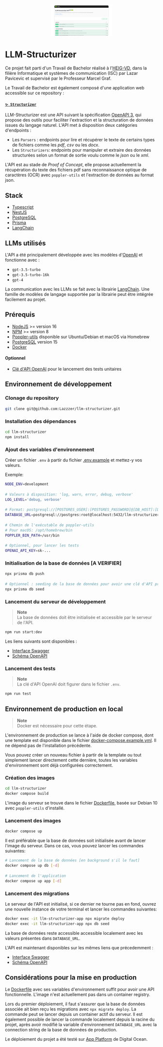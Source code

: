 <p align="center">
  <img src="./docs/llm-structurizer-page.png" width="200" alt="Main Page of Swagger Interface" />
</p>

# LLM-Structurizer

Ce projet fait parti d'un Travail de Bachelor réalisé à l'[HEIG-VD](https://heig-vd.ch/), dans la filière Informatique et systèmes de communication (ISC) par Lazar Pavicevic et supervisé par le Professeur Marcel Graf.

Le Travail de Bachelor est également composé d'une application web accessible sur ce repository :

#### [`✨ Structurizer`](https://github.com/Lazzzer/structurizer)

LLM-Structurizer est une API suivant la spécification [OpenAPI 3](https://swagger.io/specification/), qui propose des outils pour faciliter l'extraction et la structuration de données issues du langage naturel. L'API met à disposition deux catégories d'endpoints :

- Les `Parsers` : endpoints pour lire et récupérer le texte de certains types de fichiers comme les _pdf_, _csv_ ou les _docx_.
- Les `Structurizers`: endpoints pour manipuler et extraire des données structurées selon un format de sortie voulu comme le _json_ ou le _xml_.

L'API est au stade de _Proof of Concept_, elle propose actuellement la récupération du texte des fichiers pdf sans reconnaissance optique de caractères (OCR) avec `poppler-utils` et l'extraction de données au format json.

## Stack

- [Typescript](https://www.typescriptlang.org)
- [NestJS](https://docs.nestjs.com)
- [PostgreSQL](https://www.postgresql.org/docs/15/index.html)
- [Prisma](https://www.prisma.io/docs/getting-started)
- [LangChain](https://js.langchain.com/docs)

## LLMs utilisés

L'API a été principalement développée avec les modèles d'[OpenAI](https://platform.openai.com/docs/models) et fonctionne avec :

- `gpt-3.5-turbo`
- `gpt-3.5-turbo-16k`
- `gpt-4`

La communication avec les LLMs se fait avec la librairie [LangChain](https://js.langchain.com/docs). Une famille de modèles de langage supportée par la librairie peut être intégrée facilement au projet.

## Prérequis

- [NodeJS](https://nodejs.org/en/download/) >= version 16
- [NPM](https://www.npmjs.com/package/download) >= version 8
- [Poppler-utils](https://poppler.freedesktop.org/) disponible sur Ubuntu/Debian et macOS via Homebrew
- [PostgreSQL](https://www.postgresql.org/docs/15/index.html) version 15
- [Docker](https://docs.docker.com/get-started/)

#### Optionnel

- [Clé d'API OpenAI](https://platform.openai.com/account/api-keys) pour le lancement des tests unitaires

## Environnement de développement

### Clonage du repository

```bash
git clone git@github.com:Lazzzer/llm-structurizer.git
```

### Installation des dépendances

```bash
cd llm-structurizer
npm install
```

### Ajout des variables d'environnement

Créer un fichier `.env` à partir du fichier [.env.example](https://github.com/Lazzzer/llm-structurizer/blob/main/.env.example) et mettez-y vos valeurs.

Exemple:

```bash
NODE_ENV=development

# Valeurs à disposition: 'log, warn, error, debug, verbose'
LOG_LEVEL='debug, verbose'

# Format: postgresql://[POSTGRES_USER]:[POSTGRES_PASSWORD]@[DB_HOST]:[DB_PORT]/[DB_NAME]?schema=[DB_SCHEMA]&connect_timeout=300
DATABASE_URL=postgresql://postgres:root@localhost:5432/llm-structurizer?schema=public&connect_timeout=300

# Chemin de l'exécutable de poppler-utils
# Pour macOS: /opt/homebrew/bin
POPPLER_BIN_PATH=/usr/bin

# Optionnel, pour lancer les tests
OPENAI_API_KEY=sk-...
```

### Initialisation de la base de données [A VERIFIER]

```bash
npx prisma db push

# Optionnel : seeding de la base de données pour avoir une clé d'API prête à l'emploi
npx prisma db seed
```

### Lancement du serveur de développement

> **Note**  
> La base de données doit être initialisée et accessible par le serveur de l'API.

```bash
npm run start:dev
```

Les liens suivants sont disponibles :

- [Interface Swagger](http://localhost:3000/api)
- [Schéma OpenAPI](http://localhost:3000/api-json)

### Lancement des tests

> **Note**  
> La clé d'API OpenAI doit figurer dans le fichier `.env`.

```bash
npm run test
```

## Environnement de production en local

> **Note**  
> Docker est nécessaire pour cette étape.

L'environnement de production se lance à l'aide de docker compose, dont une template est disponible dans le fichier [docker-compose.example.yml](https://github.com/Lazzzer/llm-structurizer/blob/main/docker-compose.example.yml). Il ne dépend pas de l'installation précédente.

Vous pouvez créer un nouveau fichier à partir de la template ou tout simplement lancer directement cette dernière, toutes les variables d'environnement sont déjà configurées correctement.

### Création des images

```bash
cd llm-structurizer
docker compose build
```

L'image du serveur se trouve dans le fichier [Dockerfile](https://github.com/Lazzzer/llm-structurizer/blob/main/Dockerfile), basée sur Debian 10 avec `poppler-utils` d'installé.

### Lancement des images

```bash
docker compose up
```

Il est préférable que la base de données soit initialisée avant de lancer l'image du serveur. Dans ce cas, vous pouvez lancer les commandes suivantes:

```bash
# Lancement de la base de données [en background s'il le faut]
docker compose up db [-d]

# Lancement de l'application
docker compose up app [-d]
```

### Lancement des migrations

Le serveur de l'API est initialisé, si ce dernier ne tourne pas en fond, ouvrez une nouvelle instance de votre terminal et lancer les commandes suivantes:

```bash
docker exec -it llm-structurizer-app npx migrate deploy
docker exec -it llm-structurizer-app npx db seed
```

La base de données reste accessible accessible localement avec les valeurs présentes dans `DATABASE_URL`.

L'API est maintenant disponibles sur les mêmes liens que précedemment :

- [Interface Swagger](http://localhost:3000/api)
- [Schéma OpenAPI](http://localhost:3000/api-json)

## Considérations pour la mise en production

Le [Dockerfile](https://github.com/Lazzzer/llm-structurizer/blob/main/Dockerfile) avec ses variables d'environnement suffit pour avoir une API fonctionnelle.
L'image n'est actuellement pas dans un container registry.

Lors du premier déploiement, il faut s'assurer que la base de données associée ait bien reçu les migrations avec `npx migrate deploy`. La commande peut se lancer depuis un container actif du serveur. Il est également possible de lancer la commande localement depuis la racine du projet, après avoir modifié la variable d'environnement `DATABASE_URL` avec la connection string de la base de données de production.

Le déploiement du projet a été testé sur [App Platform](https://www.digitalocean.com/products/app-platform) de Digital Ocean.
